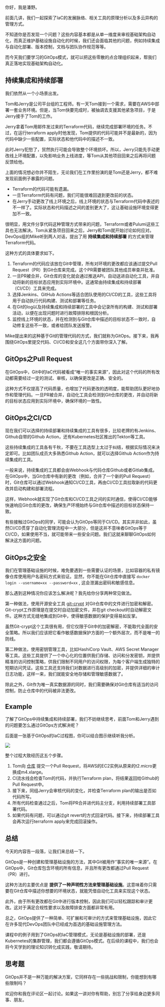 你好，我是潘野。

前面几讲，我们一起探索了IaC的发展脉络、相关工具的原理分析以及多云异构的管理方式。

不知道你是否发现一个问题？这些内容基本都是从单一维度来审视基础架构自动化，而真正维护基础设施自动化的时候，我们还会面临其他的问题，例如持续集成与自动化部署、版本控制，文档与团队协作规范等等。

而今天我们要学习的GitOps模式，就可以把这些零散的点合理组织起来，帮我们真正落地实现基础架构自动化。

## 持续集成和持续部署

我们依然从一个小场景出发。

Tom和Jerry是公司平台组的工程师。有一天Tom接到一个需求，需要在AWS中部署一套业务环境。但是，当Tom快要完成时，被抽调去支援其他紧急项目，于是Jerry接手了Tom的工作。

Jerry拿着Tom用邮件发过来的Terraform代码，继续完成部署环境的任务。不过，在运行terraform apply时他发现，Tom提供的代码可能并不是最新的，因为代码中缺少一些配置，实际状态和他代码中的描述不一致。

此时Jerry犯愁了，贸然执行可能会导致整个环境损坏。所以，Jerry只能先手动更改线上环境配置，以免影响业务上线进度，等Tom从其他项目回来之后再将问题反馈给他。

上面的情况想必你并不陌生，无论我们在工作里扮演的是Tom还是Jerry，都不难发现前面例子暴露的问题。

- Terraform的代码可能有遗漏。
- 一旦Terraform代码有问题，我们可能很难回退到更改前的状态。
- 在Jerry手动更改了线上环境之后，线上环境的状态与Terraform代码中表述的不一样了。实际状态和代码描述之间的差别更大了，这让基础设施环境变得更加不一致。

很明显，用文件分享代码这种管理方式带来的问题，Terraform或者Pulumi这些工具也无法解决。Tom从紧急项目回来之后，Jerry和Tom就开始讨论如何应对。DevOps组的Mike听到两人对话，提出了用 **持续集成和持续部署** 的方式来管理Terraform代码。

这种方式的具体要求如下。

1. Terraform的代码应该放在Git中管理，所有对环境的更改都应该通过提交Pull Request（PR）到Git仓库来完成。这个PR需要被团队其他成员审查并批准。
2. 一旦PR被合并，Git仓库的变化就会通过推送API，自动送进自动化工具，并自动将新的目标状态应用到实际环境中。这通常由持续集成和持续部署（CI/CD）工具来完成。
3. 选择Jenkins、GitHub Actions等适合团队使用的CI/CD的工具，这些工具将用于自动执行代码构建、测试和部署等任务。
4. 在Git的log以及持续集成和持续部署的工具中会记录所有的构建、测试和部署活动，以便在出现问题时进行故障排除和根因分析。
5. 监控线上环境的状态，并在检测到与Git仓库中描述的目标状态不一致时，自动修复这些不一致，或者给团队发送报警。

Mike提出来的这种基于Git的管理代码的方式，我们就称为GitOps。接下来，我再围绕GitOps里提交代码、CI/CD和安全这几个方面带你深入了解。

## GitOps之Pull Request

在GitOps中，Git中的IaC代码被看成“唯一的事实来源”，因此对这个代码的所有改动都需要经过一定的测试、审核，以确保更改是正确、安全的。

这种方式不仅提高了代码质量，也增加了代码更改的透明度，能帮助团队更好地协作和管理代码。一旦PR被合并，自动化工具会检测到Git仓库的更改，并自动将新的目标状态应用到实际环境中，确保环境的一致性。

## GitOps之CI/CD

现在我们可以选择的持续部署和持续集成的工具有很多，比较老牌的有Jenkins、Github自带的Github Action，还有Kubernetes社区推出的Tekton等工具。

这些持续集成的工具各有千秋，不要在工具选型上太过于纠结，根据实际情况来决定即可。比如团队成员大多熟悉Github Action，就可以选择Github Action作为持续集成的工具。

一般来说，持续集成的工具都会由Webhook与代码仓库Github或者Gitlab集成。在GitOps中，当Git仓库中有新的更改（例如，合并了一个新的Pull Request）时，Git仓库可以通过Webhook通知CI/CD工具，再由CI/CD工具拉取新的代码更改并启动构建和部署流程。

这样，Webhook就实现了Git仓库和CI/CD工具之间的实时通信，使得CI/CD能够快速响应Git仓库的更改，确保生产环境始终与Git仓库中描述的目标状态保持一致。

有些接触过GitOps的同学，可能会认为GitOps等同于CI/CD。其实并非如此，虽然CI/CD贯穿了自动化管理流程中一大部分，但是这并不意味者GitOps等于CI/CD，如果使用不当，就可能带来一些安全问题。我们这就来聊聊GitOps如何解决这方面的问题。

## GitOps之安全

我们在管理基础设施的时候，难免要遇到一些需要认证的场景，比如容器的私有镜像仓库使用用户名密码方式来验证。显然，你不能在Git仓库中直接写 `docker login --username=xx --password=xx` , 这会泄漏出密码和敏感信息。

那么遇到这种情况你应该怎么解决呢？我先给你分享两种常见做法。

第一种做法，使用开源安全工具 [git-crypt](https://github.com/AGWA/git-crypt) 对Git仓库中的文件进行加密和解密。Git-crypt工作原理是在提交时自动加密文件，并在git checkout时自动解密文件。这种方式无缝地集成到Git中，使得敏感数据的保护变得易如反掌。

虽然Git-crypt这个工具很有用，但它仅限于Git中的加密解密，不能取代全面的安全策略。所以我们应该把它看作敏感数据保护方面的一个额外层次，而不是唯一的防线。

第二种做法，使用密钥管理工具，比如HashiCorp Vault、AWS Secret Manager等工具。这些工具提供了一个中心化的位置供我们存储、访问和分发密钥，并提供精准的访问控制策略，供我们限制不同用户的访问权限，为每个客户端生成独特的短期访问凭证。这些工具还支持我们对数据进行高级别的加密，并提供详细的审计日志功能，这样一来，我们就能安全地存储和管理敏感数据了。

除此之外，Git作为唯一真实数据源的同时，我们需要确保对Git仓库有适当的访问控制，防止仓库中的代码被非法更改。

## Example

了解了GitOps中持续集成和持续部署，我们不妨继续思考，前面Tom和Jerry遇到的问题要怎么通过GitOps方式解决呢？

后面是一张基于GitOps的IaC过程图，你可以结合图示继续听我分析。

![](https://static001.geekbang.org/resource/image/ec/19/ec146eb4c0dd866361dc8e18a3d86c19.jpg?wh=3756x1724)

整个过程大致经历这五个步骤。

1. Tom向 [仓库](https://github.com/cloudnative-automation/cloud-automation) 提交一个Pull Request，将AWS的EC2实例从原来的t2.micro更换成m4.xlarge。
2. CI流水线会检查Tom的代码，并执行Terraform plan，将结果返回给Github的Pull Request中。
3. 接下来，同组Jerry会审核代码的变化，并检查Terraform plan的输出是否如代码所写。
4. 所有代码检查通过之后，Tom将PR合并进代码主分支，利用持续部署工具部署代码。
5. 如果代码有问题，可以通过git revert的方式回滚代码。接下来，持续部署工具会再次运行terraform apply来完成回滚操作。

## 总结

今天的内容告一段落，让我们来总结一下。

GitOps是一种创建和管理基础设施的方法，其中Git被用作“事实的唯一来源”。在GitOps中，Git仓库包含环境的所有信息，并且所有更改都通过Pull Request（PR）进行。

这种方法的主要优点是 **提供了一种声明性方法来管理基础设施**。这意味着你只需要在Git仓库中描述你想要的环境状态，就能凭借自动化工具来实现这个状态。

此外，由于所有更改都在Git中进行版本控制，因此我们可以轻松跟踪和审计更改。这对于满足合规性要求以及故障排查方面都非常有用。

总之，GitOps提供了一种简单、可扩展和可审计的方式来管理基础设施，因此它在许多现代DevOps团队中已经成为首选的基础设施管理方法。

课程中的例子用到了GitOps的IaC管理模式，无论是基础设施的部署，还是Kubernetes的集群管理，我们都会遵循GitOps模式。在后续的课程中，我们也会将今天学到的理论知识转化成实践，敬请期待。

## 思考题

GitOps并不是一种万能的解决方案，它同样存在一些挑战和限制，你能想到有哪些限制吗？

欢迎你和我在评论区一起讨论。如果这一讲对你有帮助，别忘了分享给身边更多同事、朋友。